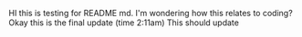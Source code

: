 HI this is testing for README md. 
I'm wondering how this relates to coding?
Okay this is the final update (time 2:11am)
This should update
